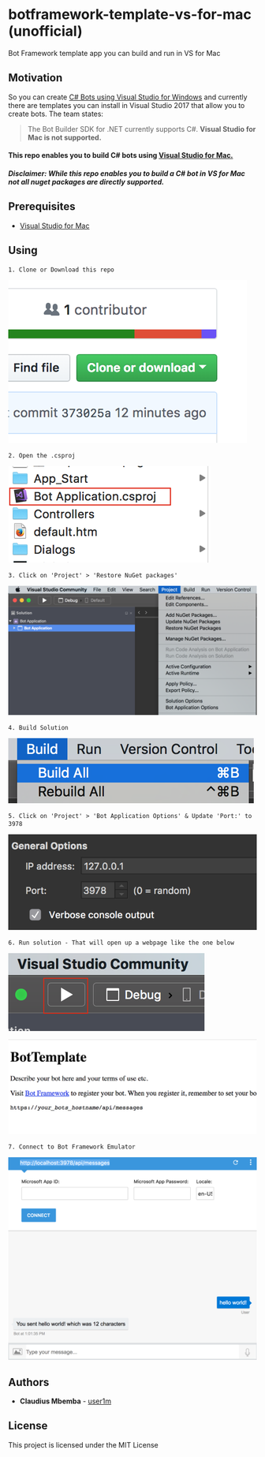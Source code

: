 # botframework-template-vs-for-mac (unofficial)

Bot Framework template app you can build and run in VS for Mac

## Motivation

So you can create [C# Bots using Visual Studio for Windows](https://docs.microsoft.com/en-us/bot-framework/dotnet/bot-builder-dotnet-quickstart) and currently there are templates you can install in Visual Studio 2017 that allow you to create bots. The team states:


> The Bot Builder SDK for .NET currently supports C#. **Visual Studio for Mac is not supported.**

#### This repo enables you to build C# bots using [Visual Studio for Mac.](https://www.visualstudio.com/vs/visual-studio-mac/)
##### Disclaimer: While this repo enables you to build a C# bot in VS for Mac not all nuget packages are directly supported.

## Prerequisites

* [Visual Studio for Mac](https://www.visualstudio.com/vs/visual-studio-mac/)


## Using

```
1. Clone or Download this repo
```

![](./images/clone-dl.png)

```
2. Open the .csproj
```

![](./images/csproj.png)

```
3. Click on 'Project' > 'Restore NuGet packages'
```

![](./images/restore-packages.png)

```
4. Build Solution
```

![](./images/build.png)

```
5. Click on 'Project' > 'Bot Application Options' & Update 'Port:' to 3978
```

![](./images/set-port.png)

```
6. Run solution - That will open up a webpage like the one below
```

![](./images/run.png)

![](./images/webpage.png)


```
7. Connect to Bot Framework Emulator
```

![](./images/bf-emulator.png)

## Authors

* **Claudius Mbemba** - [user1m](https://github.com/user1m)

## License

This project is licensed under the MIT License 